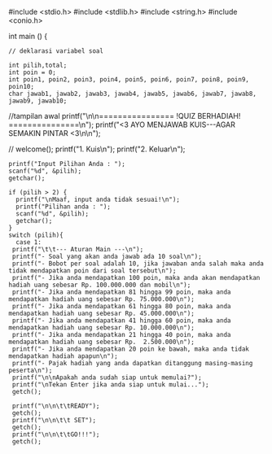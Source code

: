 #include <stdio.h>
#include <stdlib.h>
#include <string.h>
#include <conio.h>

int main ()
{
   
   
    // deklarasi variabel soal

    int pilih,total;
    int poin = 0;
    int poin1, poin2, poin3, poin4, poin5, poin6, poin7, poin8, poin9, poin10;
    char jawab1, jawab2, jawab3, jawab4, jawab5, jawab6, jawab7, jawab8, jawab9, jawab10;


  //tampilan awal
  printf("\n\n================ !QUIZ BERHADIAH! ===============\n");
  printf("<3 AYO MENJAWAB KUIS---AGAR SEMAKIN PINTAR <3\n\n");

//   welcome();
    printf("1. Kuis\n");
    printf("2. Keluar\n");

    printf("Input Pilihan Anda : ");
    scanf("%d", &pilih);
    getchar();

    if (pilih > 2) {
      printf("\nMaaf, input anda tidak sesuai!\n");
      printf("Pilihan anda : ");
      scanf("%d", &pilih);
      getchar();
    }
    switch (pilih){
      case 1:
     printf("\t\t--- Aturan Main ---\n");
     printf("- Soal yang akan anda jawab ada 10 soal\n");
     printf("- Bobot per soal adalah 10, jika jawaban anda salah maka anda tidak mendapatkan poin dari soal tersebut\n");
     printf("- Jika anda mendapatkan 100 poin, maka anda akan mendapatkan hadiah uang sebesar Rp. 100.000.000 dan mobil\n");
     printf("- Jika anda mendapatkan 81 hingga 99 poin, maka anda mendapatkan hadiah uang sebesar Rp. 75.000.000\n");
     printf("- Jika anda mendapatkan 61 hingga 80 poin, maka anda mendapatkan hadiah uang sebesar Rp. 45.000.000\n");
     printf("- Jika anda mendapatkan 41 hingga 60 poin, maka anda mendapatkan hadiah uang sebesar Rp. 10.000.000\n");
     printf("- Jika anda mendapatkan 21 hingga 40 poin, maka anda mendapatkan hadiah uang sebesar Rp.  2.500.000\n");
     printf("- Jika anda mendapatkan 20 poin ke bawah, maka anda tidak mendapatkan hadiah apapun\n");
     printf("- Pajak hadiah yang anda dapatkan ditanggung masing-masing peserta\n");
     printf("\n\nApakah anda sudah siap untuk memulai?");
     printf("\nTekan Enter jika anda siap untuk mulai...");
     getch();
     
     printf("\n\n\t\tREADY");
     getch();
     printf("\n\n\t\t SET");
     getch();
     printf("\n\n\t\tGO!!!");
     getch();
